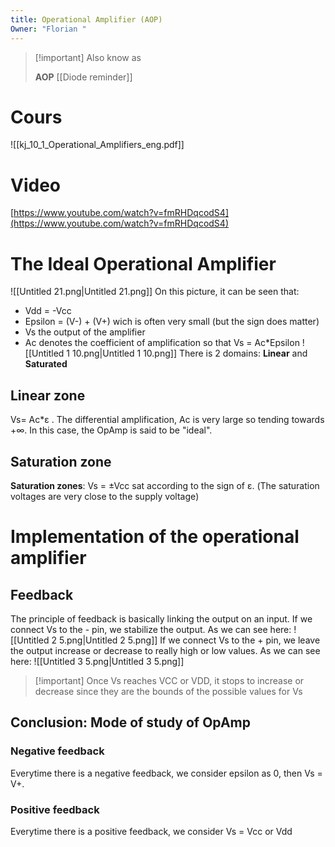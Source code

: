 ```yaml
---
title: Operational Amplifier (AOP)
Owner: "Florian "
---
```

> [!important] Also know as
> 
> **AOP**
[[Diode reminder]]
# Cours
![[kj_10_1_Operational_Amplifiers_eng.pdf]]
# Video
[https://www.youtube.com/watch?v=fmRHDqcodS4](https://www.youtube.com/watch?v=fmRHDqcodS4)
# The Ideal Operational Amplifier
![[Untitled 21.png|Untitled 21.png]]
On this picture, it can be seen that:
- Vdd = -Vcc
- Epsilon = (V-) + (V+) wich is often very small (but the sign does matter)
- Vs the output of the amplifier
- Ac denotes the coefficient of amplification so that Vs = Ac*Epsilon
![[Untitled 1 10.png|Untitled 1 10.png]]
There is 2 domains: **Linear** and **Saturated**
## Linear zone
Vs= Ac*ε . The differential amplification, Ac is very large so tending towards +∞. In this case, the OpAmp is said to be "ideal".
## Saturation zone
**Saturation zones**: Vs = ±Vcc sat according to the sign of ε. (The saturation voltages are very close to the supply voltage)
# Implementation of the operational amplifier
## Feedback
The principle of feedback is basically linking the output on an input.
If we connect Vs to the - pin, we stabilize the output. As we can see here:
![[Untitled 2 5.png|Untitled 2 5.png]]
If we connect Vs to the + pin, we leave the output increase or decrease to really high or low values. As we can see here:
![[Untitled 3 5.png|Untitled 3 5.png]]

> [!important] Once Vs reaches VCC or VDD, it stops to increase or decrease since they are the bounds of the possible values for Vs
## Conclusion: Mode of study of OpAmp
### Negative feedback
Everytime there is a negative feedback, we consider epsilon as 0, then Vs = V+.
### Positive feedback
Everytime there is a positive feedback, we consider Vs = Vcc or Vdd